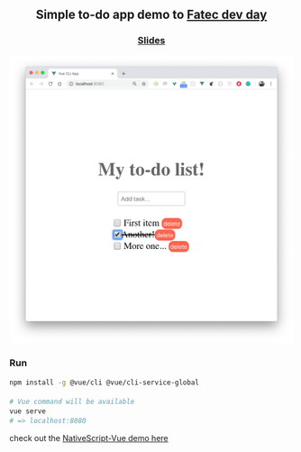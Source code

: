 <p align="center">
  <h2 align="center">
    Simple to-do app demo to <a href="https://fatecdevday.com.br">Fatec dev day</a>
  </h2>
  <h3 align="center">
    <a href="https://speakerdeck.com/igorhalfeld/nativescript-vue">Slides</a>
  </h3>
</p>

![screenshot](./screen.png)

### Run

```sh
npm install -g @vue/cli @vue/cli-service-global

# Vue command will be available
vue serve
# => localhost:8080
```

check out the [NativeScript-Vue demo here](https://github.com/IgorHalfeld/vuejs-brazil-blog-app)